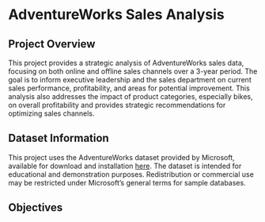 # AdventureWorks Sales Analysis

## Project Overview

This project provides a strategic analysis of AdventureWorks sales data, focusing on both online and offline sales channels over a 3-year period. The goal is to inform executive leadership and the sales department on current sales performance, profitability, and areas for potential improvement. This analysis also addresses the impact of product categories, especially bikes, on overall profitability and provides strategic recommendations for optimizing sales channels.

## Dataset Information

This project uses the AdventureWorks dataset provided by Microsoft, available for download and installation [here](https://learn.microsoft.com/en-us/sql/samples/adventureworks-install-configure?view=sql-server-ver16&tabs=ssms). The dataset is intended for educational and demonstration purposes. Redistribution or commercial use may be restricted under Microsoft’s general terms for sample databases.

## Objectives

